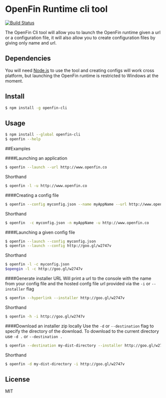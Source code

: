 # OpenFin Runtime cli tool

[![Build Status](https://travis-ci.org/openfin/openfin-cli.svg?branch=master)](https://travis-ci.org/openfin/openfin-cli)

The OpenFin Cli tool will allow you to launch the OpenFin runtime given a url or a configuration file, it will also allow you to create configuration files by giving only name and url.

## Dependencies

You will need [Node.js](http://nodejs.org/) to use the tool and creating configs will work cross platform, but launching the OpenFin runtime is restricted to Windows at the moment.

## Install

```sh
$ npm install -g openfin-cli
```


## Usage

```sh
$ npm install --global openfin-cli
$ openfin --help
```

##Examples

####Launching an application

```sh
$ openfin --launch --url http://www.openfin.co
```

Shorthand
```sh
$ openfin -l -u http://www.openfin.co
```

####Creating a config file

```sh
$ openfin --config myconfig.json --name myAppName --url http://www.openfin.co
```

Shorthand
```sh
$ openfin  -c myconfig.json -n myAppName -u http://www.openfin.co
```

####Launching a given config file

```sh
$ openfin --launch --config myconfig.json
$ openfin --launch --config http://goo.gl/w2747v
```

Shorthand
```sh
$ openfin -l -c myconfig.json
$opengin -l -c http://goo.gl/w2747v
```

####Generate installer URL
Will print a url to the console with the name from your config file and the hosted confg
file url provided via the `-i` or `--installer` flag

````sh
$ openfin --hyperlink --installer http://goo.gl/w2747v
````
Shorthand
````sh
$ openfin -h -i http://goo.gl/w2747v
````

####Download an installer zip locally
Use the `-d` or `--destination` flag to specify the directory of the download. To download to the current directory use `-d .` or `--destination .`

````sh
$ openfin --destination my-dist-directory --installer http://goo.gl/w2747v
````
Shorthand
````sh
$ openfin -d my-dist-directory -i http://goo.gl/w2747v
````

## License

MIT


[npm-url]: https://npmjs.org/package/openfin-cli
[npm-image]: https://badge.fury.io/js/openfin-cli.svg
[travis-url]: https://travis-ci.org/rdepena/openfin-cli
[travis-image]: https://travis-ci.org/rdepena/openfin-cli.svg?branch=master
[daviddm-url]: https://david-dm.org/rdepena/openfin-cli.svg?theme=shields.io
[daviddm-image]: https://david-dm.org/rdepena/openfin-cli
